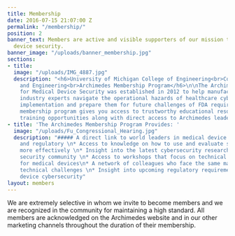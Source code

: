 ```yaml
---
title: Membership
date: 2016-07-15 21:07:00 Z
permalink: "/membership/"
position: 2
banner_text: Members are active and visible supporters of our mission to improve medical
  device security.
banner_image: "/uploads/banner_membership.jpg"
sections:
- title: 
  image: "/uploads/IMG_4887.jpg"
  description: "<h6>University of Michigan College of Engineering<br>Computer Science
    and Engineering<br>Archimedes Membership Program</h6>\n\nThe Archimedes Center
    for Medical Device Security was established in 2012 to help manufacturers and
    industry experts navigate the operational hazards of healthcare cybersecurity
    implementation and prepare them for future challenges of FDA requirements.\n\nOur
    membership program gives you access to trustworthy educational resources and exclusive
    training opportunities along with direct access to Archimedes leadership. "
- title: 'The Archimedes Membership Program Provides: '
  image: "/uploads/Fu_Congressional_Hearing.jpg"
  description: "##### A direct link to world leaders in medical device security, engineering,
    and regulatory \n* Access to knowledge on how to use and evaluate security technology
    more effectively \n* Insight into the latest cybersecurity research and the broader
    security community \n* Access to workshops that focus on technical problem-solving
    for medical devices\n* A network of colleagues who face the same managerial and
    technical challenges \n* Insight into upcoming regulatory requirements for medical
    device cybersecurity"
layout: members
---
```


We are extremely selective in whom we invite to become members and we are recognized in the community for maintaining a high standard. All members are acknowledged on the Archimedes website and in our other marketing channels throughout the duration of their membership.
